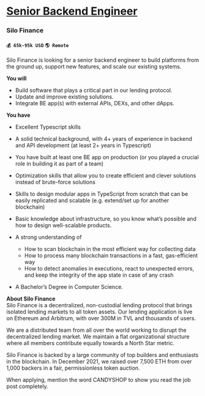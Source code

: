 # [Senior Backend Engineer](https://www.remotewlb.com/apply/senior-backend-engineer-41664)  
### Silo Finance  
#### `💰 65k-95k USD` `🌎 Remote`  

Silo Finance is looking for a senior backend engineer to build platforms from the ground up, support new features, and scale our existing systems.  
  

**You will**

  * Build software that plays a critical part in our lending protocol.
  * Update and improve existing solutions.
  * Integrate BE app(s) with external APIs, DEXs, and other dApps.

**You have**

  * Excellent Typescript skills
  * A solid technical background, with 4+ years of experience in backend and API development (at least 2+ years in Typescript)
  * You have built at least one BE app on production (or you played a crucial role in building it as part of a team)
  * Optimization skills that allow you to create efficient and clever solutions instead of brute-force solutions
  * Skills to design modular apps in TypeScript from scratch that can be easily replicated and scalable (e.g. extend/set up for another blockchain)
  * Basic knowledge about infrastructure, so you know what’s possible and how to design well-scalable products.
  * A strong understanding of  

    * How to scan blockchain in the most efficient way for collecting data 
    * How to process many blockchain transactions in a fast, gas-efficient way 
    * How to detect anomalies in executions, react to unexpected errors, and keep the integrity of the app state in case of any crash
  * A Bachelor’s Degree in Computer Science.

  
**About Silo Finance**  
Silo Finance is a decentralized, non-custodial lending protocol that brings isolated lending markets to all token assets. Our lending application is live on Ethereum and Arbitrum, with over 300M in TVL and thousands of users.  
  
  
  
We are a distributed team from all over the world working to disrupt the decentralized lending market. We maintain a flat organizational structure where all members contribute equally towards a North Star metric.  
  
Silo Finance is backed by a large community of top builders and enthusiasts in the blockchain. In December 2021, we raised over 7,500 ETH from over 1,000 backers in a fair, permissionless token auction.  

When applying, mention the word CANDYSHOP to show you read the job post completely.

